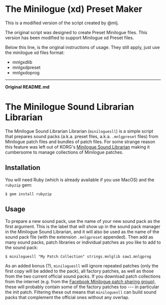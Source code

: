 # The Minilogue (xd) Preset Maker

This is a modified version of the script created by @mlj.

The original script was designed to create Preset Minilogue files. This version has been modified to support Minilogue xd Preset files.

Below this line, is the original instructions of usage. They still apply, just use the minilogue xd files format:

- mnlgxdlib
- mnlgxdpreset
- mnlgxdoprog

---

**Original README.md**

# The Minilogue Sound Librarian Librarian

The Minilogue Sound Librarian Librarian (`miniloguesll`) is a simple script that prepares sound packs (a.k.a. preset files, a.k.a. `.mnlgpreset` files) from Minilogue patch files and bundles of patch files. For some strange reason this feature was left out of KORG's [Minilogue Sound Librarian](http://www.korg.com/uk/products/synthesizers/minilogue/librarian_contents.php) making it cumbersome to manage collections of Minilogue patches.

## Installation

You will need Ruby (which is already available if you use MacOS) and the `rubyzip` gem:

```
$ gem install rubyzip
```

## Usage

To prepare a new sound pack, use the name of your new sound pack as the first argument. This is the label that will show up in the sound pack manager in the Minilogue Sound Librarian, and it will also be used as the name of the sound pack file (with the extension `.mnlgpreset` appended). Then add as many sound packs, patch libraries or individual patches as you like to add to the sound pack:

```
$ miniloguesll "My Patch Collection" strings.mnlglib saw1.mnlgprog
```

As an added bonus (?), `miniloguesll` will ignore repeated patches (only the first copy will be added to the pack), all factory patches, as well as those from the two current official sound packs. If you download patch collections from the internet (e.g. from the [Facebook Minilogue patch sharing group](https://www.facebook.com/groups/1140022976008269/)), these will probably contain some of the factory patches too --- in particular the init patch. Filtering these out means that `miniloguesll` can build sound packs that complement the official ones without any overlap.
